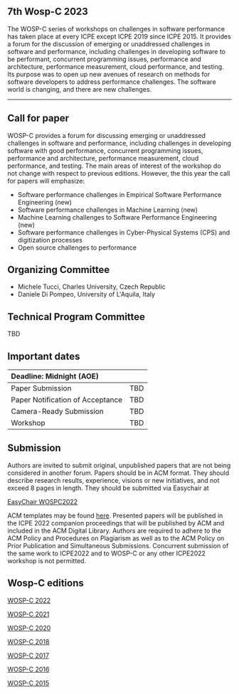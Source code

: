 ## 7th Wosp-C 2023

The WOSP-C series of workshops on challenges in software performance has taken place at every ICPE except ICPE 2019 since ICPE 2015. It provides a forum for the discussion of emerging or unaddressed challenges in software and performance, including challenges in developing software to be performant, concurrent programming issues, performance and architecture, performance measurement, cloud performance, and testing. Its purpose was to open up new avenues of research on methods for software developers to address performance challenges. The software world is changing, and there are new challenges.


---

## Call for paper

WOSP-C provides a forum for discussing emerging or unaddressed challenges in software and performance, including challenges in developing software with good performance, concurrent programming issues, performance and architecture, performance measurement, cloud performance, and testing. The main areas of interest of the workshop do not change with respect to previous editions. However, the this year the call for papers will emphasize:

 - Software performance challenges in Empirical Software Performance Engineering (new)
 - Software performance challenges in Machine Learning (new)
 - Machine Learning challenges to Software Performance Engineering (new)
 - Software performance challenges in Cyber-Physical Systems (CPS) and digitization processes
 - Open source challenges to performance

## Organizing Committee
 
 - Michele Tucci, Charles University, Czech Republic
 - Daniele Di Pompeo, University of L'Aquila, Italy

## Technical Program Committee

TBD

## Important dates

| Deadline: Midnight (AOE)                      |     |
|:----------------------------------------------|:---:|
| Paper Submission                              | TBD |
| Paper Notification of Acceptance              | TBD |
| Camera-Ready Submission                       | TBD |
| Workshop                                      | TBD |

## Submission

Authors are invited to submit original, unpublished papers that are not being considered in another forum. Papers should be in ACM format. They should describe research results, experience, visions or new initiatives, and not exceed 8 pages in length. They should be submitted via Easychair at

[EasyChair WOSPC2022](https://easychair.org/conferences/?conf=wospc2022)

ACM templates may be found [here](https://www.acm.org/publications/proceedings-template). Presented papers will be published in the ICPE 2022 companion proceedings that will be published by ACM and included in the ACM Digital Library. Authors are required to adhere to the ACM Policy and Procedures on Plagiarism as well as to the ACM Policy on Prior Publication and Simultaneous Submissions. Concurrent submission of the same work to ICPE2022 and to WOSP-C or any other ICPE2022 workshop is not permitted.

## Wosp-C editions

[WOSP-C 2022](https://wosp-c.github.io/wosp-c-22/)

[WOSP-C 2021](https://wosp-c-21.github.io/)

[WOSP-C 2020](https://wosp-c.github.io/wosp-c-20/)

[WOSP-C 2018](http://wosp-c.uib.es/)

[WOSP-C 2017](https://wosp-c.spec.org/)

[WOSP-C 2016](http://wosp-c.ipd.kit.edu/)

[WOSP-C 2015](http://wosp-c.ipd.kit.edu/wosp_c15/home/index.html)

